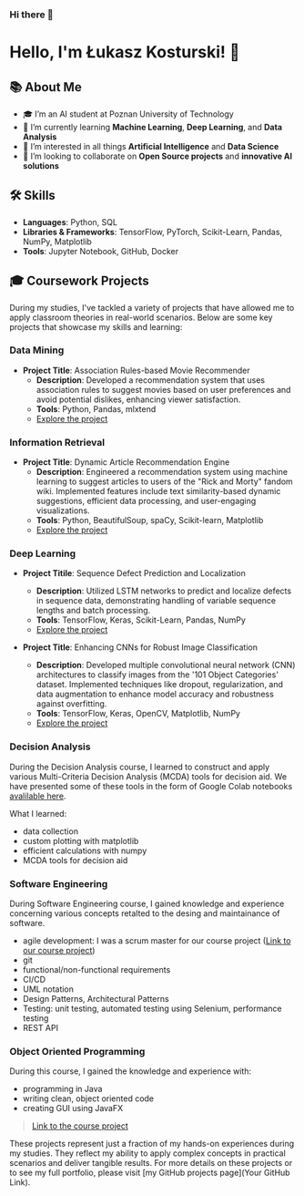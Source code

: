 ### Hi there 👋

<!--
**lukik45/lukik45** is a ✨ _special_ ✨ repository because its `README.md` (this file) appears on your GitHub profile.

Here are some ideas to get you started:

- 🔭 I’m currently working on ...
- 🌱 I’m currently learning ...
- 👯 I’m looking to collaborate on ...
- 🤔 I’m looking for help with ...
- 💬 Ask me about ...
- 📫 How to reach me: ...
- 😄 Pronouns: ...
- ⚡ Fun fact: ...
-->

# Hello, I'm Łukasz Kosturski! 👋

## 📚 About Me
- 🎓 I’m an AI student at Poznan University of Technology
- 🌱 I’m currently learning **Machine Learning**, **Deep Learning**, and **Data Analysis**
- 👀 I’m interested in all things **Artificial Intelligence** and **Data Science**
- 💼 I’m looking to collaborate on **Open Source projects** and **innovative AI solutions**

## 🛠 Skills
- **Languages**: Python, SQL
- **Libraries & Frameworks**: TensorFlow, PyTorch, Scikit-Learn, Pandas, NumPy, Matplotlib
- **Tools**: Jupyter Notebook, GitHub, Docker



<!--
## 🚀 Projects
Here are some projects I've worked on:
- **[Project Name 1](GitHub link)**: Description of what the project does and technologies used.
- **[Project Name 2](GitHub link)**: Description of what the project does and technologies used.
- **[Project Name 3](GitHub link)**: Description of what the project does and technologies used.
- Check out more of my projects [here](Link to your GitHub or Portfolio)!


-->

## 🎓 Coursework Projects
During my studies, I've tackled a variety of projects that have allowed me to apply classroom theories in real-world scenarios. Below are some key projects that showcase my skills and learning:

### **Data Mining**
- **Project Title**: Association Rules-based Movie Recommender
  - **Description**: Developed a recommendation system that uses association rules to suggest movies based on user preferences and avoid potential dislikes, enhancing viewer satisfaction.
  - **Tools**: Python, Pandas, mlxtend
  - [Explore the project](https://github.com/lukik45/movieRecommender)

### Information Retrieval
- **Project Title**: Dynamic Article Recommendation Engine
  - **Description**: Engineered a recommendation system using machine learning to suggest articles to users of the "Rick and Morty" fandom wiki. Implemented features include text similarity-based dynamic suggestions, efficient data processing, and user-engaging visualizations.
  - **Tools**: Python, BeautifulSoup, spaCy, Scikit-learn, Matplotlib
  - [Explore the project](https://github.com/lukik45/article-recommendation)

### Deep Learning
- **Project Titile**: Sequence Defect Prediction and Localization
  - **Description**: Utilized LSTM networks to predict and localize defects in sequence data, demonstrating handling of variable sequence lengths and batch processing.
  - **Tools**: TensorFlow, Keras, Scikit-Learn, Pandas, NumPy
  - [Explore the project](https://github.com/lukik45/candle-defect-detection)

- **Project Title**: Enhancing CNNs for Robust Image Classification
  - **Description**: Developed multiple convolutional neural network (CNN) architectures to classify images from the '101 Object Categories' dataset. Implemented techniques like dropout, regularization, and data augmentation to enhance model accuracy and robustness against overfitting.
  - **Tools**: TensorFlow, Keras, OpenCV, Matplotlib, NumPy
  - [Explore the project](https://github.com/lukik45/image-classifier)


### Decision Analysis
During the Decision Analysis course, I learned to construct and apply various Multi-Criteria Decision Analysis (MCDA) tools for decision aid. We have presented some of these tools in the form of Google Colab notebooks [avalilable here](https://drive.google.com/drive/folders/1fJT8LLj_zr8Qrl8upaAHDEIHp0OL8PtY?usp=sharing).

What I learned:
- data collection
- custom plotting with matplotlib
- efficient calculations with numpy
- MCDA tools for decision aid

### Software Engineering
During Software Engineering course, I gained knowledge and experience concerning various concepts retalted to the desing and maintainance of software.
- agile development: I was a scrum master for our course project ([Link to our course project](https://github.com/lukik45/PUT-SE-BuildingInfo))
- git 
- functional/non-functional requirements
- CI/CD 
- UML notation
- Design Patterns, Architectural Patterns 
- Testing: unit testing, automated testing using Selenium, performance testing
- REST API




### Object Oriented Programming
During this course, I gained the knowledge and experience with:
- programming in Java
- writing clean, object oriented code
- creating GUI using JavaFX

> [Link to the course project](https://github.com/lukik45/MarketSimUI)




<!-- ### **Machine Learning Applications**


- **Titanic Toy Problem**: Predicting the chances of survival
  - **Description**: Developed a machine learning model to segment customers based on purchasing behavior and demographic data, which enabled targeted marketing strategies.
  - **Tools**: Python, Scikit-Learn, K-Means Clustering


- **Amazon Rewiews Sentiment Analysis**: Predicting the score based on the text of a review.
  - **Description**: Developed a machine learning model to segment customers based on purchasing behavior and demographic data, which enabled targeted marketing strategies.
  - **Tools**: Python, Scikit-Learn, K-Means Clustering


### **Data Visualization**
#todo


### **Agile Project Management**

#todo

### **Advanced Database Management**
- **Project Title**: Database Optimization for a Retail Store
  - **Description**: Designed and optimized SQL queries for a retail store's database to enhance the efficiency of inventory and sales operations.
  - **Tools**: SQL, PostgreSQL

### Optimization
#todo -->

<!-- ### **Artificial Intelligence**
- **Project Title**: Autonomous Driving System Simulation
  - **Description**: Created a simulated environment to test an autonomous driving AI model using reinforcement learning to navigate through various traffic scenarios.
  - **Tools**: Python, TensorFlow, PyTorch -->

<!-- ### **Big Data Analytics**
- **Project Title**: Real-Time Twitter Sentiment Analysis
  - **Description**: Implemented a real-time sentiment analysis tool to gauge public opinion on current events by analyzing tweets using Apache Spark and natural language processing techniques.
  - **Tools**: Python, Apache Spark, NLTK -->


These projects represent just a fraction of my hands-on experiences during my studies. They reflect my ability to apply complex concepts in practical scenarios and deliver tangible results. For more details on these projects or to see my full portfolio, please visit [my GitHub projects page](Your GitHub Link).

